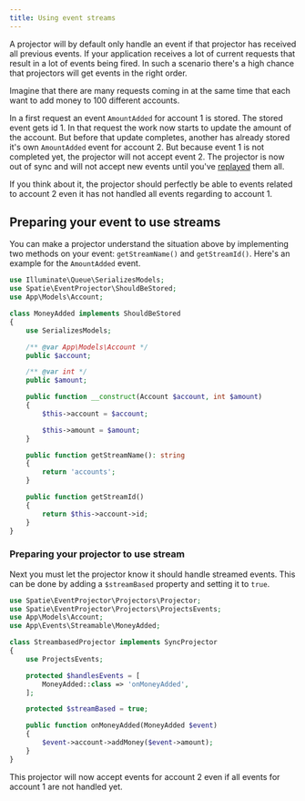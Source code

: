 ```yaml
---
title: Using event streams
---
```


A projector will by default only handle an event if that projector has received all previous events. If your application receives a lot of current requests that result in a lot of events being fired. In such a scenario there's a high chance that projectors will get events in the right order.

Imagine that there are many requests coming in at the same time that each want to add money to 100 different accounts.

In a first request an event `AmountAdded` for account 1 is stored. The stored event gets id 1. In that request the work now starts to update the amount of the account. But before that update completes, another has already stored it's own `AmountAdded` event for account 2. But because event 1 is not completed yet, the projector will not accept event 2. The projector is now out of sync and will not accept new events until you've [replayed](laravel-event-projector/v1/replaying-events/replaying-events) them all.

If you think about it, the projector should perfectly be able to events related to account 2 even it has not handled all events regarding to account 1. 

## Preparing your event to use streams

You can make a projector understand the situation above by implementing two methods on your event: `getStreamName()` and `getStreamId()`. Here's an example for the `AmountAdded` event.

```php
use Illuminate\Queue\SerializesModels;
use Spatie\EventProjector\ShouldBeStored;
use App\Models\Account;

class MoneyAdded implements ShouldBeStored
{
    use SerializesModels;

    /** @var App\Models\Account */
    public $account;

    /** @var int */
    public $amount;

    public function __construct(Account $account, int $amount)
    {
        $this->account = $account;

        $this->amount = $amount;
    }

    public function getStreamName(): string
    {
        return 'accounts';
    }

    public function getStreamId()
    {
        return $this->account->id;
    }
}
```

### Preparing your projector to use stream

Next you must let the projector know it should handle streamed events. This can be done by adding a `$streamBased` property and setting it to `true`. 

```php
use Spatie\EventProjector\Projectors\Projector;
use Spatie\EventProjector\Projectors\ProjectsEvents;
use App\Models\Account;
use App\Events\Streamable\MoneyAdded;

class StreambasedProjector implements SyncProjector
{
    use ProjectsEvents;

    protected $handlesEvents = [
        MoneyAdded::class => 'onMoneyAdded',
    ];

    protected $streamBased = true;

    public function onMoneyAdded(MoneyAdded $event)
    {
        $event->account->addMoney($event->amount);
    }
}
```

This projector will now accept events for account 2 even if all events for account 1 are not handled yet.





